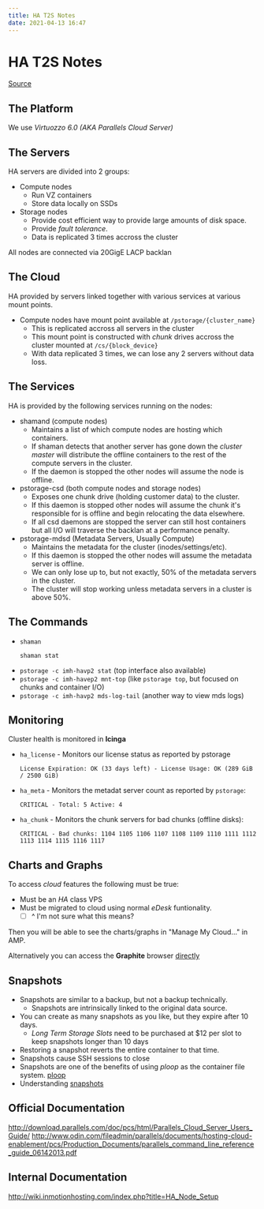```yaml
---
title: HA T2S Notes
date: 2021-04-13 16:47
---
```


# HA T2S Notes
[Source](https://wiki.inmotionhosting.com/index.php?title=HA_T2S_Notes)

## The Platform

We use _Virtuozzo 6.0 (AKA Parallels Cloud Server)_

## The Servers

HA servers are divided into 2 groups:
* Compute nodes
	+ Run VZ containers 
	+ Store data locally on SSDs
* Storage nodes
	+ Provide cost efficient way to provide large amounts of disk space.
	+ Provide _fault tolerance_. 
	+ Data is replicated 3 times accross the cluster

All nodes are connected via 20GigE LACP backlan

## The Cloud

HA provided by servers linked together with various services at various mount
points. 
* Compute nodes have mount point available at `/pstorage/{cluster_name}`
	+ This is replicated accross all servers in the cluster
	+ This mount point is constructed with _chunk_ drives accross the cluster mounted
		at `/cs/{block_device}`
	+ With data replicated 3 times, we can lose any 2 servers without data loss.

## The Services

HA is provided by the following services running on the nodes:
* shamand (compute nodes)
	+ Maintains a list of which compute nodes are hosting which containers. 
	+ If shaman detects that another server has gone down the _cluster master_
		will distribute the offline containers to the rest of the compute servers in
		the cluster.
	+ If the daemon is stopped the other nodes will assume the node is offline.
* pstorage-csd (both compute nodes and storage nodes)
	+ Exposes one chunk drive (holding customer data) to the cluster. 
	+ If this daemon is stopped other nodes will assume the chunk it's responsible
		for is offline and begin relocating the data elsewhere.
	+ If all csd daemons are stopped the server can still host containers but all
		I/O will traverse the backlan at a performance penalty.
* pstorage-mdsd (Metadata Servers, Usually Compute)
	+ Maintains the metadata for the cluster (inodes/settings/etc). 
	+ If this daemon is stopped the other nodes will assume the metadata server is
		offline.
	+ We can only lose up to, but not exactly, 50% of the metadata servers in the
		cluster.
	+ The cluster will stop working unless metadata servers in a cluster is above
		50%.

## The Commands

* `shaman`
	```
	shaman stat
	```
* `pstorage -c imh-havp2 stat` (top interface also available)
* `pstorage -c imh-havep2 mnt-top` (like `pstorage top`, but focused on chunks
	and container I/O)
* `pstorage -c imh-havp2 mds-log-tail` (another way to view mds logs)

## Monitoring

Cluster health is monitored in **Icinga**

* `ha_license` - Monitors our license status as reported by pstorage
	```
	License Expiration: OK (33 days left) - License Usage: OK (289 GiB / 2500 GiB)
	```
* `ha_meta` - Monitors the metadat server count as reported by `pstorage`:
	```
	CRITICAL - Total: 5 Active: 4
	```
* `ha_chunk` - Monitors the chunk servers for bad chunks (offline disks):
	```
	CRITICAL - Bad chunks: 1104 1105 1106 1107 1108 1109 1110 1111 1112 1113 1114 1115 1116 1117
	```

## Charts and Graphs

To access _cloud_ features the following must be true:
* Must be an _HA_ class VPS
* Must be migrated to cloud using normal _eDesk_ funtionality.
	- [ ] ^ I'm not sure what this means?

Then you will be able to see the charts/graphs in "Manage My Cloud..." in AMP.

Alternatively you can access the **Graphite** browser
[directly](https://ash-eng-pro-graphite2.imhadmin.net/)

## Snapshots

* Snapshots are similar to a backup, but not a backup technically.
	+ Snapshots are intrinsically linked to the original data source.
* You can create as many snapshots as you like, but they expire after 10 days.
	+ _Long Term Storage Slots_ need to be purchased at $12 per slot to keep
		snapshots longer than 10 days
* Restoring a snapshot reverts the entire container to that time. 
* Snapshots cause SSH sessions to close
* Snapshots are one of the benefits of using _ploop_ as the container file
	system. [ploop](https://openvz.org/Ploop/Why)
* Understanding [snapshots](http://openvz.livejournal.com/44508.html)

## Official Documentation

http://download.parallels.com/doc/pcs/html/Parallels_Cloud_Server_Users_Guide/
http://www.odin.com/fileadmin/parallels/documents/hosting-cloud-enablement/pcs/Production_Documents/parallels_command_line_reference_guide_06142013.pdf

## Internal Documentation

http://wiki.inmotionhosting.com/index.php?title=HA_Node_Setup



